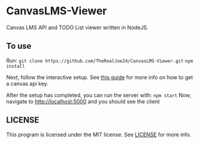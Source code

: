 # CanvasLMS-Viewer

Canvas LMS API and TODO List viewer written in NodeJS.

## To use

Run:
`git clone https://github.com/TheRealJoe24/CanvasLMS-Viewer.git`
`npm install`

Next, follow the interactive setup.
See [this guide](https://kb.iu.edu/d/aaja#req) for more info on how to get a canvas api key.

After the setup has completed, you can run the server with:
`npm start`
Now, navigate to [http://localhost:5000](http://localhost:5000) and you should see the client

## LICENSE

This program is licensed under the MIT license. See [LICENSE](https://github.com/TheRealJoe24/CanvasLMS-Viewer/blob/main/LICENSE) for more info.
